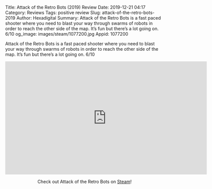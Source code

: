 Title: Attack of the Retro Bots (2019) Review
Date: 2019-12-21 04:17
Category: Reviews
Tags: positive review
Slug: attack-of-the-retro-bots-2019
Author: Hexadigital
Summary: Attack of the Retro Bots is a fast paced shooter where you need to blast your way through swarms of robots in order to reach the other side of the map. It’s fun but there’s a lot going on. 6/10
og_image: images/steam/1077200.jpg
Appid: 1077200

Attack of the Retro Bots is a fast paced shooter where you need to blast your way through swarms of robots in order to reach the other side of the map. It’s fun but there’s a lot going on. 6/10

<center><iframe src="https://www.youtube.com/embed/aatBPL0G1uk?feature=oembed" allow="accelerometer; autoplay; encrypted-media; gyroscope; picture-in-picture" width="640" height="360" frameborder="0"></iframe>

Check out Attack of the Retro Bots on [Steam](https://store.steampowered.com/app/1077200/?curator_clanid=34633900)!</center>
